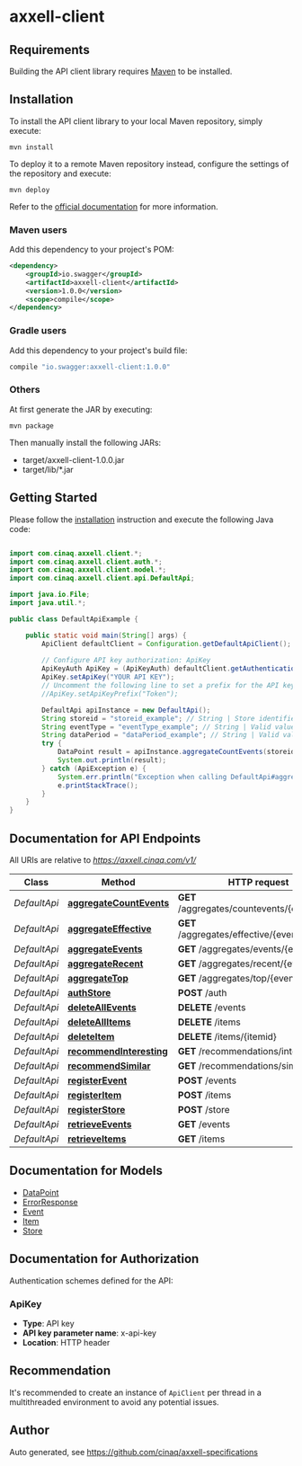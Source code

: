# axxell-client

## Requirements

Building the API client library requires [Maven](https://maven.apache.org/) to be installed.

## Installation

To install the API client library to your local Maven repository, simply execute:

```shell
mvn install
```

To deploy it to a remote Maven repository instead, configure the settings of the repository and execute:

```shell
mvn deploy
```

Refer to the [official documentation](https://maven.apache.org/plugins/maven-deploy-plugin/usage.html) for more information.

### Maven users

Add this dependency to your project's POM:

```xml
<dependency>
    <groupId>io.swagger</groupId>
    <artifactId>axxell-client</artifactId>
    <version>1.0.0</version>
    <scope>compile</scope>
</dependency>
```

### Gradle users

Add this dependency to your project's build file:

```groovy
compile "io.swagger:axxell-client:1.0.0"
```

### Others

At first generate the JAR by executing:

    mvn package

Then manually install the following JARs:

* target/axxell-client-1.0.0.jar
* target/lib/*.jar

## Getting Started

Please follow the [installation](#installation) instruction and execute the following Java code:

```java

import com.cinaq.axxell.client.*;
import com.cinaq.axxell.client.auth.*;
import com.cinaq.axxell.client.model.*;
import com.cinaq.axxell.client.api.DefaultApi;

import java.io.File;
import java.util.*;

public class DefaultApiExample {

    public static void main(String[] args) {
        ApiClient defaultClient = Configuration.getDefaultApiClient();
        
        // Configure API key authorization: ApiKey
        ApiKeyAuth ApiKey = (ApiKeyAuth) defaultClient.getAuthentication("ApiKey");
        ApiKey.setApiKey("YOUR API KEY");
        // Uncomment the following line to set a prefix for the API key, e.g. "Token" (defaults to null)
        //ApiKey.setApiKeyPrefix("Token");

        DefaultApi apiInstance = new DefaultApi();
        String storeid = "storeid_example"; // String | Store identifier
        String eventType = "eventType_example"; // String | Valid values purchase, view or recommend
        String dataPeriod = "dataPeriod_example"; // String | Valid values are last7days, last30days, today, yesterday
        try {
            DataPoint result = apiInstance.aggregateCountEvents(storeid, eventType, dataPeriod);
            System.out.println(result);
        } catch (ApiException e) {
            System.err.println("Exception when calling DefaultApi#aggregateCountEvents");
            e.printStackTrace();
        }
    }
}

```

## Documentation for API Endpoints

All URIs are relative to *https://axxell.cinaq.com/v1/*

Class | Method | HTTP request | Description
------------ | ------------- | ------------- | -------------
*DefaultApi* | [**aggregateCountEvents**](docs/DefaultApi.md#aggregateCountEvents) | **GET** /aggregates/countevents/{eventType} | 
*DefaultApi* | [**aggregateEffective**](docs/DefaultApi.md#aggregateEffective) | **GET** /aggregates/effective/{eventType} | 
*DefaultApi* | [**aggregateEvents**](docs/DefaultApi.md#aggregateEvents) | **GET** /aggregates/events/{eventType} | 
*DefaultApi* | [**aggregateRecent**](docs/DefaultApi.md#aggregateRecent) | **GET** /aggregates/recent/{eventType} | 
*DefaultApi* | [**aggregateTop**](docs/DefaultApi.md#aggregateTop) | **GET** /aggregates/top/{eventType} | 
*DefaultApi* | [**authStore**](docs/DefaultApi.md#authStore) | **POST** /auth | 
*DefaultApi* | [**deleteAllEvents**](docs/DefaultApi.md#deleteAllEvents) | **DELETE** /events | 
*DefaultApi* | [**deleteAllItems**](docs/DefaultApi.md#deleteAllItems) | **DELETE** /items | 
*DefaultApi* | [**deleteItem**](docs/DefaultApi.md#deleteItem) | **DELETE** /items/{itemid} | 
*DefaultApi* | [**recommendInteresting**](docs/DefaultApi.md#recommendInteresting) | **GET** /recommendations/interesting | 
*DefaultApi* | [**recommendSimilar**](docs/DefaultApi.md#recommendSimilar) | **GET** /recommendations/similar | 
*DefaultApi* | [**registerEvent**](docs/DefaultApi.md#registerEvent) | **POST** /events | 
*DefaultApi* | [**registerItem**](docs/DefaultApi.md#registerItem) | **POST** /items | 
*DefaultApi* | [**registerStore**](docs/DefaultApi.md#registerStore) | **POST** /store | 
*DefaultApi* | [**retrieveEvents**](docs/DefaultApi.md#retrieveEvents) | **GET** /events | 
*DefaultApi* | [**retrieveItems**](docs/DefaultApi.md#retrieveItems) | **GET** /items | 


## Documentation for Models

 - [DataPoint](docs/DataPoint.md)
 - [ErrorResponse](docs/ErrorResponse.md)
 - [Event](docs/Event.md)
 - [Item](docs/Item.md)
 - [Store](docs/Store.md)


## Documentation for Authorization

Authentication schemes defined for the API:
### ApiKey

- **Type**: API key
- **API key parameter name**: x-api-key
- **Location**: HTTP header


## Recommendation

It's recommended to create an instance of `ApiClient` per thread in a multithreaded environment to avoid any potential issues.

## Author



Auto generated, see https://github.com/cinaq/axxell-specifications
